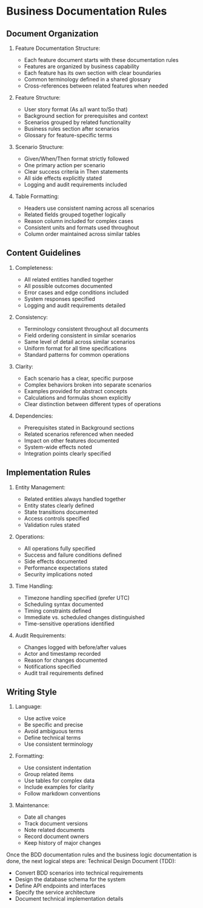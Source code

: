 # Business Documentation Rules

## Document Organization
1. Feature Documentation Structure:
   - Each feature document starts with these documentation rules
   - Features are organized by business capability
   - Each feature has its own section with clear boundaries
   - Common terminology defined in a shared glossary
   - Cross-references between related features when needed

2. Feature Structure:
   - User story format (As a/I want to/So that)
   - Background section for prerequisites and context
   - Scenarios grouped by related functionality
   - Business rules section after scenarios
   - Glossary for feature-specific terms

3. Scenario Structure:
   - Given/When/Then format strictly followed
   - One primary action per scenario
   - Clear success criteria in Then statements
   - All side effects explicitly stated
   - Logging and audit requirements included

4. Table Formatting:
   - Headers use consistent naming across all scenarios
   - Related fields grouped together logically
   - Reason column included for complex cases
   - Consistent units and formats used throughout
   - Column order maintained across similar tables

## Content Guidelines
1. Completeness:
   - All related entities handled together
   - All possible outcomes documented
   - Error cases and edge conditions included
   - System responses specified
   - Logging and audit requirements detailed

2. Consistency:
   - Terminology consistent throughout all documents
   - Field ordering consistent in similar scenarios
   - Same level of detail across similar scenarios
   - Uniform format for all time specifications
   - Standard patterns for common operations

3. Clarity:
   - Each scenario has a clear, specific purpose
   - Complex behaviors broken into separate scenarios
   - Examples provided for abstract concepts
   - Calculations and formulas shown explicitly
   - Clear distinction between different types of operations

4. Dependencies:
   - Prerequisites stated in Background sections
   - Related scenarios referenced when needed
   - Impact on other features documented
   - System-wide effects noted
   - Integration points clearly specified

## Implementation Rules
1. Entity Management:
   - Related entities always handled together
   - Entity states clearly defined
   - State transitions documented
   - Access controls specified
   - Validation rules stated

2. Operations:
   - All operations fully specified
   - Success and failure conditions defined
   - Side effects documented
   - Performance expectations stated
   - Security implications noted

3. Time Handling:
   - Timezone handling specified (prefer UTC)
   - Scheduling syntax documented
   - Timing constraints defined
   - Immediate vs. scheduled changes distinguished
   - Time-sensitive operations identified

4. Audit Requirements:
   - Changes logged with before/after values
   - Actor and timestamp recorded
   - Reason for changes documented
   - Notifications specified
   - Audit trail requirements defined

## Writing Style
1. Language:
   - Use active voice
   - Be specific and precise
   - Avoid ambiguous terms
   - Define technical terms
   - Use consistent terminology

2. Formatting:
   - Use consistent indentation
   - Group related items
   - Use tables for complex data
   - Include examples for clarity
   - Follow markdown conventions

3. Maintenance:
   - Date all changes
   - Track document versions
   - Note related documents
   - Record document owners
   - Keep history of major changes

Once the BDD documentation rules and the business logic documentation is done, the next logical steps are:
Technical Design Document (TDD):
 - Convert BDD scenarios into technical requirements
 - Design the database schema for the system
 - Define API endpoints and interfaces
 - Specify the service architecture
 - Document technical implementation details